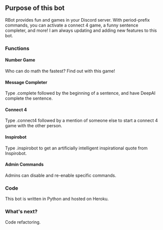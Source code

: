 ## Purpose of this bot
RBot provides fun and games in your Discord server. With period-prefix commands, you can activate a connect 4 game, a funny sentence completer, and more! I am always updating and adding new features to this bot.

### Functions
#### Number Game
Who can do math the fastest? Find out with this game!
#### Message Completer
Type .complete followed by the beginning of a sentence, and have DeepAI complete the sentence.
#### Connect 4
Type .connect4 followed by a mention of someone else to start a connect 4 game with the other person.
#### Inspirobot
Type .inspirobot to get an artificially intelligent inspirational quote from Inspirobot.
#### Admin Commands
Admins can disable and re-enable specific commands.
### Code
This bot is written in Python and hosted on Heroku.

### What's next?
Code refactoring.